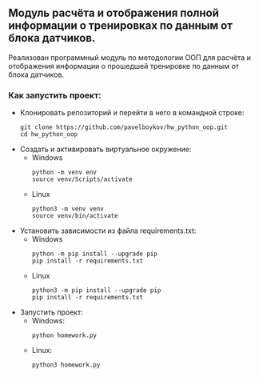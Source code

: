 ## Модуль расчёта и отображения полной информации о тренировках по данным от блока датчиков.

Реализован программный модуль по методологии ООП для расчёта и отображения информации
о прошедшей тренировке по данным от блока датчиков.

### Как запустить проект:
* Клонировать репозиторий и перейти в него в командной строке: 
  ```
  git clone https://github.com/pavelboykov/hw_python_oop.git
  cd hw_python_oop
  ```
* Cоздать и активировать виртуальное окружение:
  * Windows
     ```
     python -m venv env
     source venv/Scripts/activate
     ```
  * Linux
    ```
    python3 -m venv venv
    source venv/bin/activate
    ```
* Установить зависимости из файла requirements.txt:
  * Windows
    ```
    python -m pip install --upgrade pip
    pip install -r requirements.txt
    ```
  * Linux
    ```
    python3 -m pip install --upgrade pip
    pip install -r requirements.txt
    ```
* Запустить проект:
  * Windows: 
    ```
    python homework.py
    ```
  * Linux: 
    ```
    python3 homework.py
    ```

